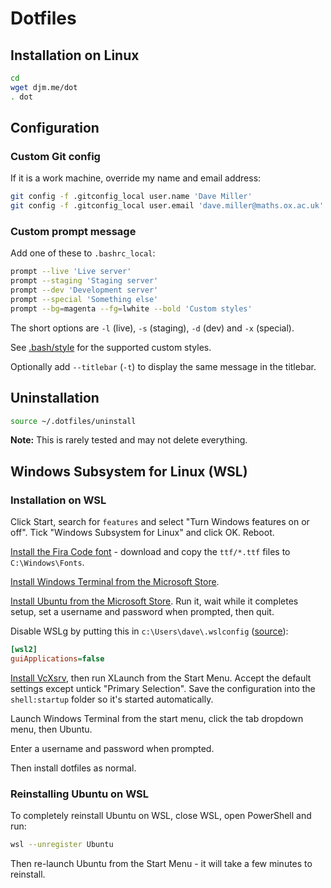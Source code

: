 # Dotfiles

## Installation on Linux

```bash
cd
wget djm.me/dot
. dot
```

## Configuration

### Custom Git config

If it is a work machine, override my name and email address:

```bash
git config -f .gitconfig_local user.name 'Dave Miller'
git config -f .gitconfig_local user.email 'dave.miller@maths.ox.ac.uk'
```

### Custom prompt message

Add one of these to `.bashrc_local`:

```bash
prompt --live 'Live server'
prompt --staging 'Staging server'
prompt --dev 'Development server'
prompt --special 'Something else'
prompt --bg=magenta --fg=lwhite --bold 'Custom styles' 
```

The short options are `-l` (live), `-s` (staging), `-d` (dev) and `-x` (special).

See [.bash/style](../.bash/style) for the supported custom styles.

Optionally add `--titlebar` (`-t`) to display the same message in the titlebar.

## Uninstallation

```bash
source ~/.dotfiles/uninstall
```

**Note:** This is rarely tested and may not delete everything.

## Windows Subsystem for Linux (WSL)

### Installation on WSL

Click Start, search for `features` and select "Turn Windows features on or off". Tick "Windows Subsystem for Linux" and click OK. Reboot.

[Install the Fira Code font](https://github.com/tonsky/FiraCode) - download and copy the `ttf/*.ttf` files to `C:\Windows\Fonts`.

[Install Windows Terminal from the Microsoft Store](https://www.microsoft.com/en-gb/p/windows-terminal/9n0dx20hk701#activetab=pivot:overviewtab).

[Install Ubuntu from the Microsoft Store](https://apps.microsoft.com/store/detail/ubuntu/9PDXGNCFSCZV). Run it, wait while it completes setup, set a username and password when prompted, then quit.

Disable WSLg by putting this in `c:\Users\dave\.wslconfig` ([source](https://github.com/microsoft/wslg/discussions/523#discussioncomment-1505900)):

```ini
[wsl2]
guiApplications=false
```

[Install VcXsrv](https://sourceforge.net/projects/vcxsrv/), then run XLaunch from the Start Menu. Accept the default settings except untick "Primary Selection". Save the configuration into the `shell:startup` folder so it's started automatically.

Launch Windows Terminal from the start menu, click the tab dropdown menu, then Ubuntu.

Enter a username and password when prompted.

Then install dotfiles as normal.

### Reinstalling Ubuntu on WSL

To completely reinstall Ubuntu on WSL, close WSL, open PowerShell and run:

```bash
wsl --unregister Ubuntu
```

Then re-launch Ubuntu from the Start Menu - it will take a few minutes to reinstall.
